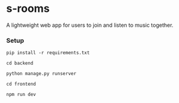 # s-rooms

A lightweight web app for users to join and listen to music together.

### Setup
```
pip install -r requirements.txt
```

```
cd backend
```

```
python manage.py runserver
```

```
cd frontend
```

```
npm run dev
```
